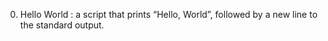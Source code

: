 0. Hello World			: a script that prints “Hello, World”, followed by a new line to the standard output.
